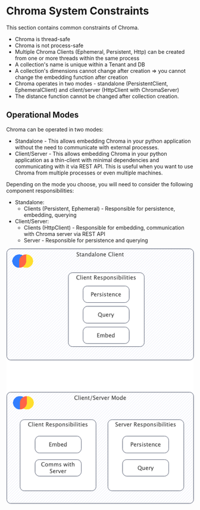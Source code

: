 # Chroma System Constraints

This section contains common constraints of Chroma.

- Chroma is thread-safe
- Chroma is not process-safe
- Multiple Chroma Clients (Ephemeral, Persistent, Http) can be created from one or more threads within the same process
- A collection's name is unique within a Tenant and DB
- A collection's dimensions cannot change after creation => you cannot change the embedding function after creation
- Chroma operates in two modes - standalone (PersistentClient, EphemeralClient) and client/server (HttpClient with
  ChromaServer)
- The distance function cannot be changed after collection creation.

## Operational Modes

Chroma can be operated in two modes:

- Standalone - This allows embedding Chroma in your python application without the need to communicate with external
  processes.
- Client/Server - This allows embedding Chroma in your python application as a thin-client with minimal dependencies and
  communicating with it via REST API. This is useful when you want to use Chroma from multiple processes or even
  multiple machines.

Depending on the mode you choose, you will need to consider the following component responsibilities:

- Standalone:
    - Clients (Persistent, Ephemeral) - Responsible for persistence, embedding, querying
- Client/Server:
    - Clients (HttpClient) - Responsible for embedding, communication with Chroma server via REST API
    - Server - Responsible for persistence and querying

![Responsibilities of Clients](../assets/images/operational-modes-responsibilities.png)
